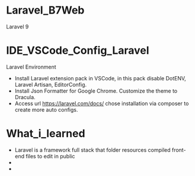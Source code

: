 # Laravel_B7Web
Laravel 9 

# IDE_VSCode_Config_Laravel
Laravel Environment
- Install Laravel extension pack in VSCode, in this pack disable DotENV, Laravel Artisan, EditorConfig.
- Install Json Formatter for Google Chrome. Customize the theme to Dracula.
- Access url https://laravel.com/docs/ chose installation via composer to create more auto configs. 

# What_i_learned
- Laravel is a framework full stack that folder resources compiled front-end files to edit in public 
- 
- 